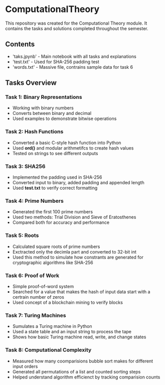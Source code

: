 # ComputationalTheory

This repository was created for the Computational Theory module. It contains the tasks and solutions completed throughout the semester.


## Contents
- 'taks.jpynb' - Main notebook with all tasks and explanations
- 'test.txt' - Used for SHA-256 padding test
- 'words.txt' - Massive file, contrains sample data for task 6

## Tasks Overview

### Task 1: Binary Representations
- Working with binary numbers
- Converts between binary and decimal
- Used examples to demonstrate bitwise operations
### Task 2: Hash Functions
- Converted a basic C-style hash function into Python
- Used **ord()** and modular arithmetifcs to create hash values
- Tested on strings to see different outputs
### Task 3: SHA256
- Implemented the padding used in SHA-256
- Converted input to binary, added padding and appended length
- Used **test.txt** to verify correct formatting
### Task 4: Prime Numbers
- Generated the first 100 prime numbers
- Used two methods: Trial Division and Sieve of Eratosthenes
- Compared both for accuracy and performance
### Task 5: Roots
- Calculated square roots of prime numbers
- Exctracted only the decimla part and converted to 32-bit int
- Used this method to simulate how constrants are generated for cryptographic algorithms like SHA-256
### Task 6: Proof of Work
- Simple proof-of-word system
- Searched for a value that makes the hash of input data start with a certrain number of zeros
- Used concept of a blockchain mining to verify blocks
### Task 7: Turing Machines
- Sumulates a Turing machine in Python
- Used a state table and an input string to process the tape
- Shows how basic Turing machine read, write, and change states
### Task 8: Computational Complexity
- Measured how many coomparisions bubble sort makes for different input orders
- Generated all permutations of a list and counted sorting steps
- Helped understand algorithm efficienct by tracking comparision counts
